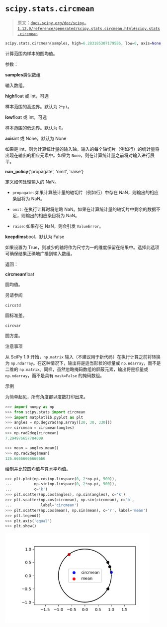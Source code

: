 # `scipy.stats.circmean`

> 原文：[`docs.scipy.org/doc/scipy-1.12.0/reference/generated/scipy.stats.circmean.html#scipy.stats.circmean`](https://docs.scipy.org/doc/scipy-1.12.0/reference/generated/scipy.stats.circmean.html#scipy.stats.circmean)

```py
scipy.stats.circmean(samples, high=6.283185307179586, low=0, axis=None, nan_policy='propagate', *, keepdims=False)
```

计算范围内样本的圆均值。

参数：

**samples**类似数组

输入数组。

**high**float 或 int，可选

样本范围的高边界。默认为 `2*pi`。

**low**float 或 int，可选

样本范围的低边界。默认为 0。

**axis**int 或 None，默认为 None

如果是 int，则为计算统计量的输入轴。输入的每个轴切片（例如行）的统计量将出现在输出的相应元素中。如果为 `None`，则在计算统计量之前将对输入进行展平。

**nan_policy**{'propagate', 'omit', 'raise'}

定义如何处理输入的 NaN。

+   `propagate`: 如果计算统计量的轴切片（例如行）中存在 NaN，则输出的相应条目将为 NaN。

+   `omit`: 在执行计算时将忽略 NaN。如果在计算统计量的轴切片中剩余的数据不足，则输出的相应条目将为 NaN。

+   `raise`: 如果存在 NaN，则会引发 `ValueError`。

**keepdims**bool，默认为 False

如果设置为 True，则减少的轴将作为尺寸为一的维度保留在结果中。选择此选项可确保结果正确地广播到输入数组。

返回：

**circmean**float

圆均值。

另请参阅

`circstd`

圆标准差。

`circvar`

圆方差。

注意事项

从 SciPy 1.9 开始，`np.matrix` 输入（不建议用于新代码）在执行计算之前将转换为 `np.ndarray`。在这种情况下，输出将是适当形状的标量或 `np.ndarray`，而不是二维的 `np.matrix`。同样，虽然忽略掩码数组的屏蔽元素，输出将是标量或 `np.ndarray`，而不是具有 `mask=False` 的掩码数组。

示例

为简单起见，所有角度都以度数打印出来。

```py
>>> import numpy as np
>>> from scipy.stats import circmean
>>> import matplotlib.pyplot as plt
>>> angles = np.deg2rad(np.array([20, 30, 330]))
>>> circmean = circmean(angles)
>>> np.rad2deg(circmean)
7.294976657784009 
```

```py
>>> mean = angles.mean()
>>> np.rad2deg(mean)
126.66666666666666 
```

绘制并比较圆均值与算术平均值。

```py
>>> plt.plot(np.cos(np.linspace(0, 2*np.pi, 500)),
...          np.sin(np.linspace(0, 2*np.pi, 500)),
...          c='k')
>>> plt.scatter(np.cos(angles), np.sin(angles), c='k')
>>> plt.scatter(np.cos(circmean), np.sin(circmean), c='b',
...             label='circmean')
>>> plt.scatter(np.cos(mean), np.sin(mean), c='r', label='mean')
>>> plt.legend()
>>> plt.axis('equal')
>>> plt.show() 
```

![../../_images/scipy-stats-circmean-1.png](img/32f1821249b7f3e9005512de0bbb2e45.png)
